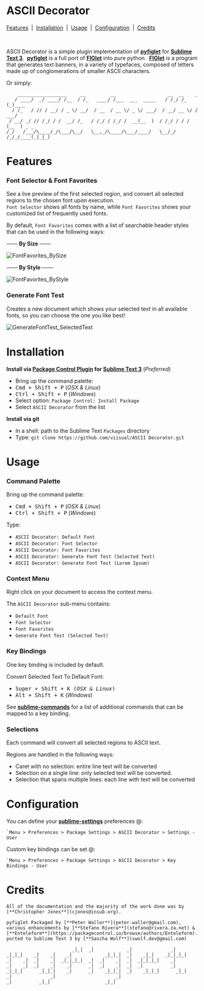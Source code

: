 # ASCII Decorator

[Features](https://github.com/viisual/ASCII-Decorator#features) &nbsp;|&nbsp; [Installation](https://github.com/viisual/ASCII-Decorator#installation) &nbsp;|&nbsp; [Usage](https://github.com/viisual/ASCII-Decorator#usage) &nbsp;|&nbsp; [Configuration](https://github.com/viisual/ASCII-Decorator#configuration) &nbsp;|&nbsp; [Credits](https://github.com/viisual/ASCII-Decorator#credits)

&nbsp;

ASCII Decorator is a simple plugin implementation of [**pyfiglet**](https://github.com/pwaller/pyfiglet) for [**Sublime Text 3**](www.sublimetext.com/3).&nbsp; [**pyfiglet**](https://github.com/pwaller/pyfiglet) is a full port of [**FIGlet**](http://www.figlet.org/) into pure python.&nbsp; [**FIGlet**](http://www.figlet.org/) is a program that generates text banners, in a variety of typefaces, composed of letters made up of conglomerations of smaller ASCII characters.

Or simply:
```
    __________________     __         __                   __  __    _
   / ____/  _/ ____/ /__  / /_   ____/ /___  ___  _____   / /_/ /_  (_)____
  / /_   / // / __/ / _ \/ __/  / __  / __ \/ _ \/ ___/  / __/ __ \/ / ___/
 / __/ _/ // /_/ / /  __/ /_   / /_/ / /_/ /  __(__  )  / /_/ / / / (__  ) _ _
/_/   /___/\____/_/\___/\__/   \__,_/\____/\___/____/   \__/_/ /_/_/____(_|_|_)
```

# Features

### Font Selector & Font Favorites

See a live preview of the first selected region, and convert all selected regions to the chosen font upon execution.  
`Font Selector` shows all fonts by name, while `Font Favorites` shows your customized list of frequently used fonts.

By default, `Font Favorites` comes with a list of searchable header styles that can be used in the following ways:

**─── By Size ───**

![FontFavorites_BySize](https://raw.githubusercontent.com/Enteleform/ASCII-Decorator/master/GIFs/FontFavorites_BySize.gif)

**─── By Style ───**

![FontFavorites_ByStyle](https://raw.githubusercontent.com/Enteleform/ASCII-Decorator/master/GIFs/FontFavorites_ByStyle.gif)

### Generate Font Test

Creates a new document which shows your selected text in all available fonts, so you can choose the one you like best!

![GenerateFontTest_SelectedText](https://raw.githubusercontent.com/Enteleform/ASCII-Decorator/master/GIFs/GenerateFontTest_SelectedText.gif)

# Installation

**Install via [**Package Control Plugin**](http://wbond.net/sublime_packages/package_control) for [**Sublime Text 3**](www.sublimetext.com/3)** (*Preferred*)

* Bring up the command palette:
 * <kbd>Cmd + Shift + P</kbd> (*OSX & Linux*)
 * <kbd>Ctrl + Shift + P</kbd> (*Windows*)
* Select option: `Package Control: Install Package`
* Select `ASCII Decorator` from the list

**Install via git**

* In a shell: path to the Sublime Text `Packages` directory
* Type: `git clone https://github.com/viisual/ASCII Decorator.git`

# Usage

### Command Palette

Bring up the command palette:
* <kbd>Cmd + Shift + P</kbd> (*OSX & Linux*)
* <kbd>Ctrl + Shift + P</kbd> (*Windows*)

Type:

* `ASCII Decorator: Default Font`
* `ASCII Decorator: Font Selector`
* `ASCII Decorator: Font Favorites`
* `ASCII Decorator: Generate Font Test (Selected Text)`
* `ASCII Decorator: Generate Font Test (Lorem Ipsum)`

### Context Menu

Right click on your document to access the context menu.

The `ASCII Decorator` sub-menu contains:

* `Default Font`
* `Font Selector`
* `Font Favorites`
* `Generate Font Test (Selected Text)`

### Key Bindings

One key binding is included by default.

Convert Selected Text To Default Font:

 * <kbd>Super + Shift + K<kbd> (*OSX & Linux*)
 * <kbd>Alt + Shift + K</kbd> (*Windows*)

See [**sublime-commands**](https://github.com/viisual/ASCII-Decorator/blob/master/Default.sublime-commands) for a list of additional commands that can be mapped to a key binding.

### Selections

Each command will convert all selected regions to ASCII text.

Regions are handled in the following ways:

* Caret with no selection: entire line text will be converted
* Selection on a single line: only selected text will be converted.
* Selection that spans multiple lines: each line with text will be converted

# Configuration

You can define your [**sublime-settings**](https://github.com/viisual/ASCII-Decorator/blob/master/ASCII%20Decorator.sublime-settings) preferences @:
```
`Menu > Preferences > Package Settings > ASCII Decorator > Settings - User
```

Custom key bindings can be set @:
```
`Menu > Preferences > Package Settings > ASCII Decorator > Key Bindings - User

```

# Credits

```
All of the documentation and the majority of the work done was by [**Christopher Jones**](cjones@insub.org).

pyfiglet Packaged by [**Peter Waller**](peter.waller@gmail.com),
various enhancements by [**Stefano Rivera**](stefano@rivera.za.net) & [**Enteleform**](https://packagecontrol.io/browse/authors/Enteleform).
ported to Sublime Text 3 by [**Sascha Wolf**](swolf.dev@gmail.com)

                        _|_|  _|            _|              _|
_|_|_|    _|    _|    _|            _|_|_|  _|    _|_|    _|_|_|_|
_|    _|  _|    _|  _|_|_|_|  _|  _|    _|  _|  _|_|_|_|    _|
_|    _|  _|    _|    _|      _|  _|    _|  _|  _|          _|
_|_|_|      _|_|_|    _|      _|    _|_|_|  _|    _|_|_|      _|_|
_|              _|                      _|
_|          _|_|                    _|_|
```
